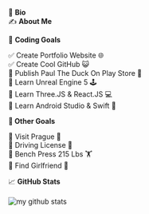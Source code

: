 👋 **Bio**</br>
✍️ **About Me**</br>

🎯 **Coding Goals**</br>

✅ Create Portfolio Website 🌐</br>
✅ Create Cool GitHub 😺</br>
🔲 Publish Paul The Duck On Play Store 🦆</br>
🔲 Learn Unreal Engine 5 🕹️</br>
🔲 Learn Three.JS & React.JS 💻</br>
🔲 Learn Android Studio & Swift 📱</br>

 **🎯 Other Goals**</br>
 
🔲 Visit Prague 🏰</br>
🔲 Driving License 🚗</br>
🔲 Bench Press 215 Lbs 🏋</br>
🔲 Find Girlfriend 💖</br>

📈 **GitHub Stats**</br></br>
<img style src="https://github-readme-stats.vercel.app/api?username=marcineqr&show_icons=true&theme=algolia" alt="my github stats" /></div>
